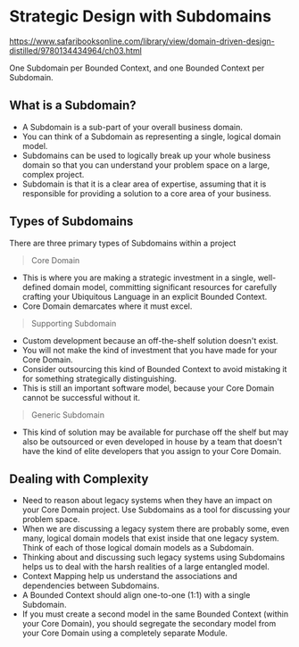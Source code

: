 # Strategic Design with Subdomains

https://www.safaribooksonline.com/library/view/domain-driven-design-distilled/9780134434964/ch03.html

One Subdomain per Bounded Context, and one Bounded Context per Subdomain.

## What is a Subdomain?

- A Subdomain is a sub-part of your overall business domain.
- You can think of a Subdomain as representing a single, logical domain model.
- Subdomains can be used to logically break up your whole business domain so that you can understand your problem space on a large, complex project.
- Subdomain is that it is a clear area of expertise, assuming that it is responsible for providing a solution to a core area of your business.

## Types of Subdomains

There are three primary types of Subdomains within a project

> Core Domain

- This is where you are making a strategic investment in a single, well-defined domain model, committing significant resources for carefully crafting your Ubiquitous Language in an explicit Bounded Context.
- Core Domain demarcates where it must excel.

> Supporting Subdomain

- Custom development because an off-the-shelf solution doesn't exist.
- You will not make the kind of investment that you have made for your Core Domain.
- Consider outsourcing this kind of Bounded Context to avoid mistaking it for something strategically distinguishing.
- This is still an important software model, because your Core Domain cannot be successful without it.

> Generic Subdomain

- This kind of solution may be available for purchase off the shelf but may also be outsourced or even developed in house by a team that doesn't have the kind of elite developers that you assign to your Core Domain.

## Dealing with Complexity

- Need to reason about legacy systems when they have an impact on your Core Domain project. Use Subdomains as a tool for discussing your problem space.
- When we are discussing a legacy system there are probably some, even many, logical domain models that exist inside that one legacy system. Think of each of those logical domain models as a Subdomain.
- Thinking about and discussing such legacy systems using Subdomains helps us to deal with the harsh realities of a large entangled model.
- Context Mapping help us understand the associations and dependencies between Subdomains.
- A Bounded Context should align one-to-one (1:1) with a single Subdomain.
- If you must create a second model in the same Bounded Context (within your Core Domain), you should segregate the secondary model from your Core Domain using a completely separate Module.
